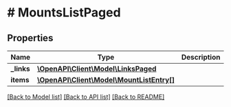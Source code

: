 # # MountsListPaged

## Properties

Name | Type | Description | Notes
------------ | ------------- | ------------- | -------------
**_links** | [**\OpenAPI\Client\Model\LinksPaged**](LinksPaged.md) |  | [optional]
**items** | [**\OpenAPI\Client\Model\MountListEntry[]**](MountListEntry.md) |  | [optional]

[[Back to Model list]](../../README.md#models) [[Back to API list]](../../README.md#endpoints) [[Back to README]](../../README.md)

